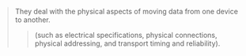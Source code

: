
> They  deal with the physical aspects of moving data from one device to another.
> > (such as electrical specifications, physical connections, physical addressing, and transport timing and reliability).

